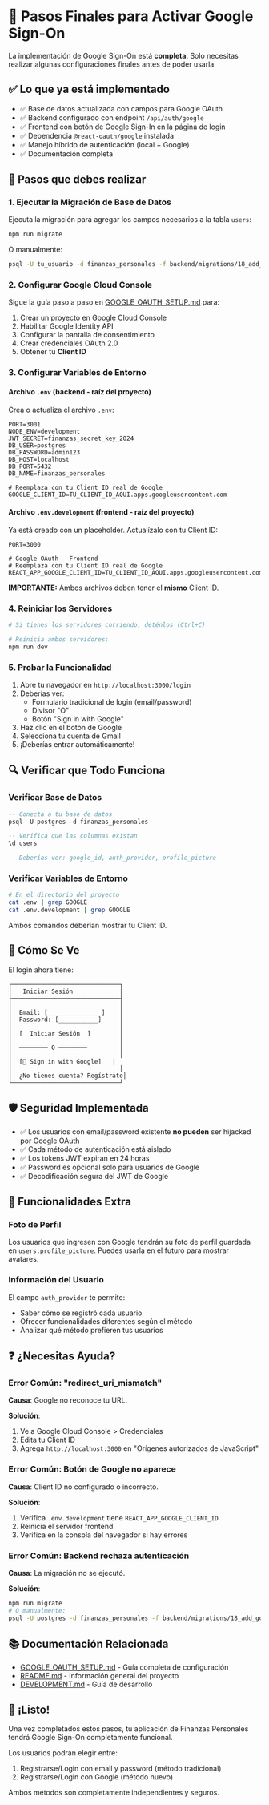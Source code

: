 # 🎯 Pasos Finales para Activar Google Sign-On

La implementación de Google Sign-On está **completa**. Solo necesitas realizar algunas configuraciones finales antes de poder usarla.

## ✅ Lo que ya está implementado

- ✅ Base de datos actualizada con campos para Google OAuth
- ✅ Backend configurado con endpoint `/api/auth/google`
- ✅ Frontend con botón de Google Sign-In en la página de login
- ✅ Dependencia `@react-oauth/google` instalada
- ✅ Manejo híbrido de autenticación (local + Google)
- ✅ Documentación completa

## 🚀 Pasos que debes realizar

### 1. Ejecutar la Migración de Base de Datos

Ejecuta la migración para agregar los campos necesarios a la tabla `users`:

```bash
npm run migrate
```

O manualmente:

```bash
psql -U tu_usuario -d finanzas_personales -f backend/migrations/18_add_google_oauth_support.sql
```

### 2. Configurar Google Cloud Console

Sigue la guía paso a paso en [GOOGLE_OAUTH_SETUP.md](./GOOGLE_OAUTH_SETUP.md) para:

1. Crear un proyecto en Google Cloud Console
2. Habilitar Google Identity API
3. Configurar la pantalla de consentimiento
4. Crear credenciales OAuth 2.0
5. Obtener tu **Client ID**

### 3. Configurar Variables de Entorno

#### Archivo `.env` (backend - raíz del proyecto)

Crea o actualiza el archivo `.env`:

```env
PORT=3001
NODE_ENV=development
JWT_SECRET=finanzas_secret_key_2024
DB_USER=postgres
DB_PASSWORD=admin123
DB_HOST=localhost
DB_PORT=5432
DB_NAME=finanzas_personales

# Reemplaza con tu Client ID real de Google
GOOGLE_CLIENT_ID=TU_CLIENT_ID_AQUI.apps.googleusercontent.com
```

#### Archivo `.env.development` (frontend - raíz del proyecto)

Ya está creado con un placeholder. Actualízalo con tu Client ID:

```env
PORT=3000

# Google OAuth - Frontend
# Reemplaza con tu Client ID real de Google
REACT_APP_GOOGLE_CLIENT_ID=TU_CLIENT_ID_AQUI.apps.googleusercontent.com
```

**IMPORTANTE:** Ambos archivos deben tener el **mismo** Client ID.

### 4. Reiniciar los Servidores

```bash
# Si tienes los servidores corriendo, deténlos (Ctrl+C)

# Reinicia ambos servidores:
npm run dev
```

### 5. Probar la Funcionalidad

1. Abre tu navegador en `http://localhost:3000/login`
2. Deberías ver:
   - Formulario tradicional de login (email/password)
   - Divisor "O"
   - Botón "Sign in with Google"
3. Haz clic en el botón de Google
4. Selecciona tu cuenta de Gmail
5. ¡Deberías entrar automáticamente!

## 🔍 Verificar que Todo Funciona

### Verificar Base de Datos

```sql
-- Conecta a tu base de datos
psql -U postgres -d finanzas_personales

-- Verifica que las columnas existan
\d users

-- Deberías ver: google_id, auth_provider, profile_picture
```

### Verificar Variables de Entorno

```bash
# En el directorio del proyecto
cat .env | grep GOOGLE
cat .env.development | grep GOOGLE
```

Ambos comandos deberían mostrar tu Client ID.

## 🎨 Cómo Se Ve

El login ahora tiene:

```
┌──────────────────────────────┐
│   Iniciar Sesión             │
├──────────────────────────────┤
│                              │
│  Email: [_______________]    │
│  Password: [___________]     │
│                              │
│  [  Iniciar Sesión  ]        │
│                              │
│  ──────── O ────────         │
│                              │
│  [🔵 Sign in with Google]   │
│                              │
│  ¿No tienes cuenta? Regístrate│
└──────────────────────────────┘
```

## 🛡️ Seguridad Implementada

- ✅ Los usuarios con email/password existente **no pueden** ser hijacked por Google OAuth
- ✅ Cada método de autenticación está aislado
- ✅ Los tokens JWT expiran en 24 horas
- ✅ Password es opcional solo para usuarios de Google
- ✅ Decodificación segura del JWT de Google

## 📱 Funcionalidades Extra

### Foto de Perfil

Los usuarios que ingresen con Google tendrán su foto de perfil guardada en `users.profile_picture`. Puedes usarla en el futuro para mostrar avatares.

### Información del Usuario

El campo `auth_provider` te permite:
- Saber cómo se registró cada usuario
- Ofrecer funcionalidades diferentes según el método
- Analizar qué método prefieren tus usuarios

## ❓ ¿Necesitas Ayuda?

### Error Común: "redirect_uri_mismatch"

**Causa**: Google no reconoce tu URL.

**Solución**:
1. Ve a Google Cloud Console > Credenciales
2. Edita tu Client ID
3. Agrega `http://localhost:3000` en "Orígenes autorizados de JavaScript"

### Error Común: Botón de Google no aparece

**Causa**: Client ID no configurado o incorrecto.

**Solución**:
1. Verifica `.env.development` tiene `REACT_APP_GOOGLE_CLIENT_ID`
2. Reinicia el servidor frontend
3. Verifica en la consola del navegador si hay errores

### Error Común: Backend rechaza autenticación

**Causa**: La migración no se ejecutó.

**Solución**:
```bash
npm run migrate
# O manualmente:
psql -U postgres -d finanzas_personales -f backend/migrations/18_add_google_oauth_support.sql
```

## 📚 Documentación Relacionada

- [GOOGLE_OAUTH_SETUP.md](./GOOGLE_OAUTH_SETUP.md) - Guía completa de configuración
- [README.md](./README.md) - Información general del proyecto
- [DEVELOPMENT.md](./DEVELOPMENT.md) - Guía de desarrollo

## 🎉 ¡Listo!

Una vez completados estos pasos, tu aplicación de Finanzas Personales tendrá Google Sign-On completamente funcional.

Los usuarios podrán elegir entre:
1. Registrarse/Login con email y password (método tradicional)
2. Registrarse/Login con Google (método nuevo)

Ambos métodos son completamente independientes y seguros.
